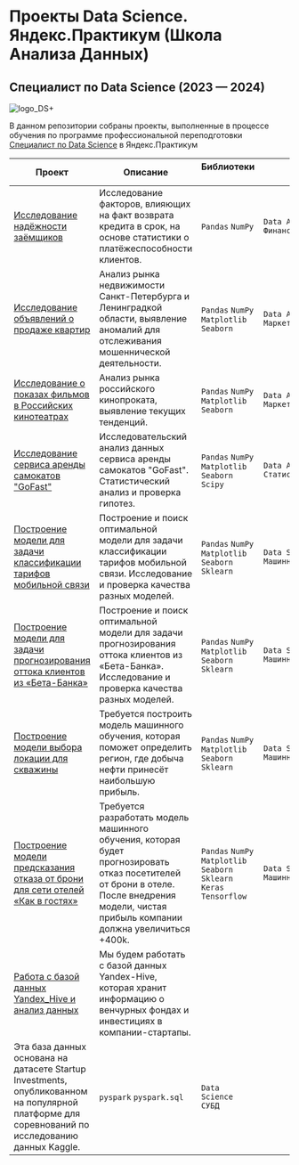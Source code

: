 # Проекты Data Science. Яндекс.Практикум (Школа Анализа Данных)
## Специалист по Data Science (2023 — 2024)
![logo_DS+](https://github.com/Verbasik/Data_science_plus-yandex_praktikum/assets/109856541/b80c6642-d6f8-4398-9e92-cca355f4cb98)

В данном репозитории собраны проекты, выполненные в процессе обучения по программе профессиональной переподготовки [Специалист по Data Science](https://practicum.yandex.ru/data-scientist-plus/) в Яндекс.Практикум

| Проект | Описание | Библиотеки &nbsp; &nbsp; | Навыки &nbsp; &nbsp; |
|---|---|---|---|
| [Исследование надёжности заёмщиков](https://github.com/Verbasik/Yandex.Practicum.DataScience/tree/main/01_%D0%98%D1%81%D1%81%D0%BB%D0%B5%D0%B4%D0%BE%D0%B2%D0%B0%D0%BD%D0%B8%D0%B5%20%D0%BD%D0%B0%D0%B4%D0%B5%CC%88%D0%B6%D0%BD%D0%BE%D1%81%D1%82%D0%B8%20%D0%B7%D0%B0%D0%B5%CC%88%D0%BC%D1%89%D0%B8%D0%BA%D0%BE%D0%B2) | Исследование факторов, влияющих на факт возврата кредита в срок, на основе статистики о платёжеспособности клиентов. | `Pandas` `NumPy` | `Data Analysis`<br>`Финансовый_анализ` |
| [Исследование объявлений о продаже квартир](https://github.com/Verbasik/Yandex.Practicum.DataScience/tree/main/02_%D0%98%D1%81%D1%81%D0%BB%D0%B5%D0%B4%D0%BE%D0%B2%D0%B0%D0%BD%D0%B8%D0%B5%20%D0%BE%D0%B1%D1%8A%D1%8F%D0%B2%D0%BB%D0%B5%D0%BD%D0%B8%D0%B8%CC%86%20%D0%BE%20%D0%BF%D1%80%D0%BE%D0%B4%D0%B0%D0%B6%D0%B5%20%D0%BA%D0%B2%D0%B0%D1%80%D1%82%D0%B8%D1%80) | Анализ рынка недвижимости Санкт-Петербурга и Ленинградкой области, выявление аномалий для отслеживания мошеннической деятельности. | `Pandas` `NumPy` `Matplotlib` `Seaborn` | `Data Analysis`<br>`Маркетинг_анализ` |
| [Исследование о показах фильмов в Российских кинотеатрах](https://github.com/Verbasik/Yandex.Practicum.DataScience/tree/main/03_%D0%98%D1%81%D1%81%D0%BB%D0%B5%D0%B4%D0%BE%D0%B2%D0%B0%D0%BD%D0%B8%D0%B5%20%D0%BE%20%D0%BF%D0%BE%D0%BA%D0%B0%D0%B7%D0%B0%D1%85%20%D1%84%D0%B8%D0%BB%D1%8C%D0%BC%D0%BE%D0%B2%20%D0%B2%20%D0%A0%D0%BE%D1%81%D1%81%D0%B8%D0%B8%CC%86%D1%81%D0%BA%D0%B8%D1%85%20%D0%BA%D0%B8%D0%BD%D0%BE%D1%82%D0%B5%D0%B0%D1%82%D1%80%D0%B0%D1%85) | Анализ рынка российского кинопроката, выявление текущих тенденций. | `Pandas` `NumPy` `Matplotlib` `Seaborn` | `Data Analysis`<br>`Маркетинг_анализ` |
| [Исследование сервиса аренды самокатов "GoFast"](https://github.com/Verbasik/Yandex.Practicum.DataScience/tree/main/04_%D0%98%D1%81%D1%81%D0%BB%D0%B5%D0%B4%D0%BE%D0%B2%D0%B0%D0%BD%D0%B8%D0%B5%20%D1%81%D0%B5%D1%80%D0%B2%D0%B8%D1%81%D0%B0%20%D0%B0%D1%80%D0%B5%D0%BD%D0%B4%D1%8B%20%D1%81%D0%B0%D0%BC%D0%BE%D0%BA%D0%B0%D1%82%D0%BE%D0%B2) | Исследовательский анализ данных  сервиса аренды самокатов "GoFast". Статистический анализ и проверка гипотез. | `Pandas` `NumPy` `Matplotlib` `Seaborn` `Scipy`| `Data Analysis`<br>`Статистический_анализ` |
| [Построение модели для задачи классификации тарифов мобильной связи](https://github.com/Verbasik/Yandex.Practicum.DataScience/tree/965aa13c6423c7df749700603d8e82218dfe33de/05_%D0%A1%D0%BE%D0%B7%D0%B4%D0%B0%D0%BD%D0%B8%D0%B5%20%D0%BC%D0%BE%D0%B4%D0%B5%D0%BB%D0%B8%20%D0%B4%D0%BB%D1%8F%20%D0%BC%D0%BE%D0%B1%D0%B8%D0%BB%D1%8C%D0%BD%D0%BE%D0%B3%D0%BE%20%D0%BE%D0%BF%D0%B5%D1%80%D0%B0%D1%82%D0%BE%D1%80%D0%B0%20%C2%AB%D0%9C%D0%B5%D0%B3%D0%B0%D0%BB%D0%B0%D0%B8%CC%86%D0%BD%C2%BB) | Построение и поиск оптимальной модели для задачи классификации тарифов мобильной связи. Исследование и проверка качества разных моделей. | `Pandas` `NumPy` `Matplotlib` `Seaborn` `Sklearn`| `Data Science`<br>`Машинное обучение` |
| [Построение модели для задачи прогнозирования оттока клиентов из «Бета-Банка»](https://github.com/Verbasik/Yandex.Practicum.DataScience/tree/7a472d1223a3d84f784253dcafe4944a68438187/06_%D0%A1%D0%BE%D0%B7%D0%B4%D0%B0%D0%BD%D0%B8%D0%B5%20%D0%BC%D0%BE%D0%B4%D0%B5%D0%BB%D0%B8%20%D0%B4%D0%BB%D1%8F%20%D0%B1%D0%B0%D0%BD%D0%BA%D0%B0%20%C2%AB%D0%91%D0%B5%D1%82%D0%B0-%D0%91%D0%B0%D0%BD%D0%BA%C2%BB) | Построение и поиск оптимальной модели для задачи прогнозирования оттока клиентов из «Бета-Банка». Исследование и проверка качества разных моделей. | `Pandas` `NumPy` `Matplotlib` `Seaborn` `Sklearn`| `Data Science`<br>`Машинное обучение` |
| [Построение модели выбора локации для скважины](https://github.com/Verbasik/Yandex.Practicum.DataScience/tree/e94539fe78caf667e4385db1599d5493331acd54/07_%D0%A1%D0%BE%D0%B7%D0%B4%D0%B0%D0%BD%D0%B8%D0%B5%20%D0%BC%D0%BE%D0%B4%D0%B5%D0%BB%D0%B8%20%D0%B4%D0%BB%D1%8F%20%D0%BD%D0%B5%D1%84%D1%82%D0%B5%D0%B4%D0%BE%D0%B1%D1%8B%D0%B2%D0%B0%D1%8E%D1%89%D0%B5%D0%B8%CC%86%20%D0%BA%D0%BE%D0%BC%D0%BF%D0%B0%D0%BD%D0%B8%D0%B8%20%22GlavRosGosNeft%22) | Требуется построить модель машинного обучения, которая поможет определить регион, где добыча нефти принесёт наибольшую прибыль. | `Pandas` `NumPy` `Matplotlib` `Seaborn` `Sklearn`| `Data Science`<br>`Машинное обучение` |
| [Построение модели предсказания отказа от брони для сети отелей «Как в гостях»](https://github.com/Verbasik/Yandex.Practicum.DataScience/blob/98d6829c50df789be342e8b73e0fc7d562e424bf/08_%D0%A1%D0%BE%D0%B7%D0%B4%D0%B0%D0%BD%D0%B8%D0%B5%20%D0%BC%D0%BE%D0%B4%D0%B5%D0%BB%D0%B8%20%D0%B4%D0%BB%D1%8F%20%D1%81%D0%B5%D1%82%D0%B8%20%D0%BE%D1%82%D0%B5%D0%BB%D0%B5%D0%B8%CC%86%20%C2%AB%D0%9A%D0%B0%D0%BA%20%D0%B2%20%D0%B3%D0%BE%D1%81%D1%82%D1%8F%D1%85%C2%BB/README.md) | Требуется разработать модель машинного обучения, которая будет прогнозировать отказ посетителей от брони в отеле. После внедрения модели, чистая прибыль компании должна увеличиться +400k. | `Pandas` `NumPy` `Matplotlib` `Seaborn` `Sklearn` `Keras` `Tensorflow`| `Data Science`<br>`Машинное обучение` |
| [Работа с базой данных Yandex_Hive и анализ данных]([https://github.com/Verbasik/Yandex.Practicum.DataScience/blob/98d6829c50df789be342e8b73e0fc7d562e424bf/08_%D0%A1%D0%BE%D0%B7%D0%B4%D0%B0%D0%BD%D0%B8%D0%B5%20%D0%BC%D0%BE%D0%B4%D0%B5%D0%BB%D0%B8%20%D0%B4%D0%BB%D1%8F%20%D1%81%D0%B5%D1%82%D0%B8%20%D0%BE%D1%82%D0%B5%D0%BB%D0%B5%D0%B8%CC%86%20%C2%AB%D0%9A%D0%B0%D0%BA%20%D0%B2%20%D0%B3%D0%BE%D1%81%D1%82%D1%8F%D1%85%C2%BB/README.md](https://github.com/Verbasik/Yandex.Practicum.DataScience/tree/2ccf4700265b88e7bf09cc7ae0feb464ad9a3787/09_%D0%92%D0%B7%D0%B0%D0%B8%D0%BC%D0%BE%D0%B4%D0%B5%D0%B9%D1%81%D1%82%D0%B2%D0%B8%D0%B5_%D1%81_Yandex_Hive#%D0%BE%D0%BF%D0%B8%D1%81%D0%B0%D0%BD%D0%B8%D0%B5)) | Мы будем работать с базой данных Yandex-Hive, которая хранит информацию о венчурных фондах и инвестициях в компании-стартапы. 
Эта база данных основана на датасете Startup Investments, опубликованном на популярной платформе для соревнований по исследованию данных Kaggle. | `pyspark` `pyspark.sql`| `Data Science`<br>`СУБД` |

